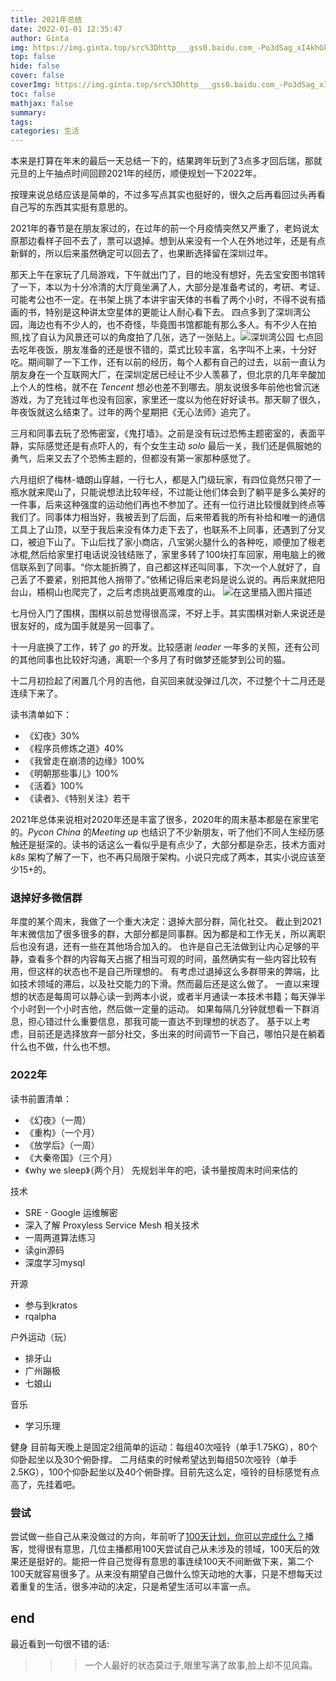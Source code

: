 ```yaml
---
title: 2021年总结
date: 2022-01-01 12:35:47
author: Ginta
img: https://img.ginta.top/src%3Dhttp___gss0.baidu.com_-Po3dSag_xI4khGko9WTAnF6hhy_zhidao_pic_item_f7246b600c338744d0431315570fd9f9d62aa0d0.jpg%26refer%3Dhttp___gss0.baidu.jpeg
top: false
hide: false
cover: false
coverImg: https://img.ginta.top/src%3Dhttp___gss0.baidu.com_-Po3dSag_xI4khGko9WTAnF6hhy_zhidao_pic_item_f7246b600c338744d0431315570fd9f9d62aa0d0.jpg%26refer%3Dhttp___gss0.baidu.jpeg
toc: false
mathjax: false
summary:
tags: 
categories: 生活
---
```


本来是打算在年末的最后一天总结一下的，结果跨年玩到了3点多才回后瑞，那就元旦的上午抽点时间回顾2021年的经历，顺便规划一下2022年。

按理来说总结应该是简单的，不过多写点其实也挺好的，很久之后再看回过头再看自己写的东西其实挺有意思的。

2021年的春节是在朋友家过的，在过年的前一个月疫情突然又严重了，老妈说太原那边看样子回不去了，票可以退掉。想到从来没有一个人在外地过年，还是有点新鲜的，所以后来虽然确定可以回去了，也果断选择留在深圳过年。

那天上午在家玩了几局游戏，下午就出门了，目的地没有想好，先去宝安图书馆转了一下，本以为十分冷清的大厅竟坐满了人，大部分是准备考试的，考研、考证、可能考公也不一定。在书架上挑了本讲宇宙天体的书看了两个小时，不得不说有插画的书，特别是这种讲太空星体的更能让人耐心看下去。
四点多到了深圳湾公园，海边也有不少人的，也不奇怪，毕竟图书馆都能有那么多人。有不少人在拍照,找了自认为风景还可以的角度拍了几张，选了一张贴上。![深圳湾公园](https://img-blog.csdnimg.cn/710bbf5d98db45a2a41a47dd69b84d55.png?x-oss-process=image/watermark,type_d3F5LXplbmhlaQ,shadow_50,text_Q1NETiBAR2ludGFfeA==,size_20,color_FFFFFF,t_70,g_se,x_16#pic_center)
七点回去吃年夜饭，朋友准备的还是很不错的，菜式比较丰富，名字叫不上来，十分好吃。期间聊了一下工作，还有以前的经历，每个人都有自己的过去，以前一直认为朋友身在一个互联网大厂，在深圳定居已经让不少人羡慕了，但北京的几年辛酸加上个人的性格，就不在 *Tencent* 想必也差不到哪去。朋友说很多年前他也曾沉迷游戏，为了充钱过年也没有回家，家里还一度以为他在好好读书。那天聊了很久，年夜饭就这么结束了。过年的两个星期把《无心法师》追完了。

三月和同事去玩了恐怖密室，《鬼打墙》。之前是没有玩过恐怖主题密室的，表面平静，实际感觉还是有点吓人的，有个女生主动 *solo* 最后一关，我们还是佩服她的勇气，后来又去了个恐怖主题的，但都没有第一家那种感觉了。

六月组织了梅林-塘朗山穿越，一行七人，都是入门级玩家，有四位竟然只带了一瓶水就来爬山了，只能说想法比较年经，不过能让他们体会到了躺平是多么美好的一件事，后来这种强度的运动他们再也不参加了。还有一位行进比较慢就到终点等我们了。同事体力相当好，我被丢到了后面，后来带着我的所有补给和唯一的通信工具上了山顶，以至于我后来没有体力走下去了，也联系不上同事，还遇到了分叉口，被迫下山了。下山后找了家小商店，八宝粥火腿什么的各种吃，顺便加了根老冰棍,然后给家里打电话说没钱结账了，家里多转了100块打车回家，用电脑上的微信联系到了同事。“你太能折腾了，自己都这样还叫同事，下次一个人就好了，自己丢了不要紧，别把其他人捎带了。”依稀记得后来老妈是说么说的。再后来就把阳台山，梧桐山也爬完了，之后考虑挑战更高难度的山。
![在这里插入图片描述](https://img-blog.csdnimg.cn/ab829a6c6e7b4ba396584dc4bef9c32f.png?x-oss-process=image/watermark,type_d3F5LXplbmhlaQ,shadow_50,text_Q1NETiBAR2ludGFfeA==,size_20,color_FFFFFF,t_70,g_se,x_16#pic_center)

七月份入门了围棋，围棋以前总觉得很高深，不好上手。其实围棋对新人来说还是很友好的，成为国手就是另一回事了。

十一月底换了工作，转了 *go* 的开发。比较感谢 *leader* 一年多的关照，还有公司的其他同事也比较好沟通，离职一个多月了有时做梦还能梦到公司的猫。


十二月初捡起了闲置几个月的吉他，自买回来就没弹过几次，不过整个十二月还是连续下来了。


读书清单如下：
- 《幻夜》30%
- 《程序员修炼之道》40%
- 《我曾走在崩溃的边缘》100%
- 《明朝那些事儿》100%
- 《活着》100%
- 《读者》、《特别关注》若干

2021年总体来说相对2020年还是丰富了很多，2020年的周末基本都是在家里宅的。*Pycon China* 的*Meeting up* 也结识了不少新朋友，听了他们不同人生经历感触还是挺深的。读书的话这么一看似乎是有点少了，大部分都是杂志，技术方面对 *k8s* 架构了解了一下，也不再只局限于架构。小说只完成了两本，其实小说应该至少15+的。
### 退掉好多微信群
年度的某个周末，我做了一个重大决定：退掉大部分群，简化社交。
截止到2021年末微信加了很多很多的群，大部分都是同事群。因为都是和工作无关，所以离职后也没有退，还有一些在其他场合加入的。
也许是自己无法做到让内心足够的平静，查看多个群的内容每天占据了相当可观的时间，虽然确实有一些内容比较有用，但这样的状态也不是自己所理想的。
有考虑过退掉这么多群带来的弊端，比如技术领域的滞后，以及社交能力的下滑。然而最后还是这么做了。
一直以来理想的状态是每周可以静心读一到两本小说，或者半月通读一本技术书籍；每天弹半个小时到一个小时吉他，然后做一定量的运动。
如果每隔几分钟就想看一下群消息，担心错过什么重要信息，那我可能一直达不到理想的状态了。
基于以上考虑，目前还是选择放弃一部分社交，多出来的时间调节一下自己，哪怕只是在躺着什么也不做，什么也不想。

### 2022年
读书前置清单：
- 《幻夜》（一周）
- 《重构》（一个月）
- 《放学后》（一周）
- 《大秦帝国》（三个月）
- 《why we sleep》（两个月）
先规划半年的吧，读书量按周末时间来估的

技术
- SRE - Google 运维解密
- 深入了解 Proxyless Service Mesh 相关技术
- 一周两道算法练习
- 读gin源码
- 深度学习mysql

开源
- 参与到kratos
- rqalpha

户外运动（玩）
- 排牙山
- 广州蹦极
- 七娘山

音乐
- 学习乐理

健身
目前每天晚上是固定2组简单的运动：每组40次哑铃（单手1.75KG），80个仰卧起坐以及30个俯卧撑。
二月结束的时候希望达到每组50次哑铃（单手2.5KG），100个仰卧起坐以及40个俯卧撑。目前先这么定，哑铃的目标感觉有点高了，先挂着吧。
### 尝试
尝试做一些自己从来没做过的方向，年前听了[100天计划，你可以完成什么？](https://uxcoffee.com/episode/74)播客，觉得很有意思，几位主播都用100天尝试自己从未涉及的领域，100天后的效果还是挺好的。能把一件自己觉得有意思的事连续100天不间断做下来，第二个100天就容易很多了。从来没有期望自己做什么惊天动地的大事，只是不想每天过着重复的生活，很多冲动的决定，只是希望生活可以丰富一点。

## end
最近看到一句很不错的话:
>>>一个人最好的状态莫过于,眼里写满了故事,脸上却不见风霜。
